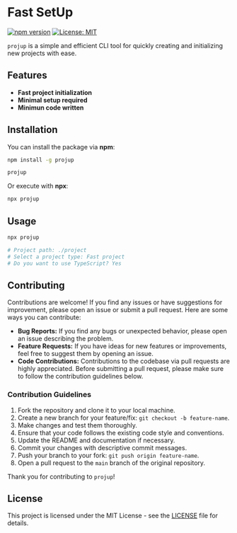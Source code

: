 # Fast SetUp

[![npm version](https://badge.fury.io/js/projup.svg)](https://badge.fury.io/js/projup)
[![License: MIT](https://img.shields.io/badge/License-MIT-yellow.svg)](https://opensource.org/licenses/MIT)

`projup` is a simple and efficient CLI tool for quickly creating and initializing new projects with ease.

## Features

- **Fast project initialization**
- **Minimal setup required**
- **Minimun code written**

## Installation

You can install the package via **npm**:

```bash
npm install -g projup

projup
```

Or execute with **npx**:

```bash
npx projup
```

## Usage

```bash
npx projup

# Project path: ./project
# Select a project type: Fast project
# Do you want to use TypeScript? Yes
```

## Contributing

Contributions are welcome! If you find any issues or have suggestions for improvement, please open an issue or submit a pull request. Here are some ways you can contribute:

- **Bug Reports:** If you find any bugs or unexpected behavior, please open an issue describing the problem.
- **Feature Requests:** If you have ideas for new features or improvements, feel free to suggest them by opening an issue.
- **Code Contributions:** Contributions to the codebase via pull requests are highly appreciated. Before submitting a pull request, please make sure to follow the contribution guidelines below.

### Contribution Guidelines

1. Fork the repository and clone it to your local machine.
2. Create a new branch for your feature/fix: `git checkout -b feature-name`.
3. Make changes and test them thoroughly.
4. Ensure that your code follows the existing code style and conventions.
5. Update the README and documentation if necessary.
6. Commit your changes with descriptive commit messages.
7. Push your branch to your fork: `git push origin feature-name`.
8. Open a pull request to the `main` branch of the original repository.

Thank you for contributing to `projup`!

## License

This project is licensed under the MIT License - see the [LICENSE](LICENSE) file for details.
